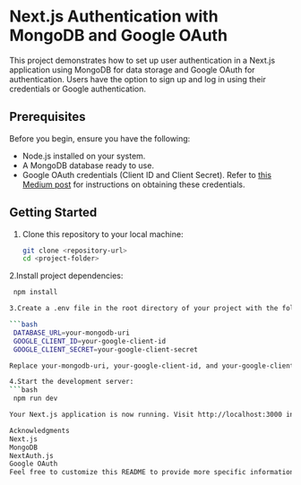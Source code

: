 # Next.js Authentication with MongoDB and Google OAuth

This project demonstrates how to set up user authentication in a Next.js application using MongoDB for data storage and Google OAuth for authentication. Users have the option to sign up and log in using their credentials or Google authentication.

## Prerequisites

Before you begin, ensure you have the following:

- Node.js installed on your system.
- A MongoDB database ready to use.
- Google OAuth credentials (Client ID and Client Secret). Refer to [this Medium post](link) for instructions on obtaining these credentials.

## Getting Started

1. Clone this repository to your local machine:

   ```bash
   git clone <repository-url>
   cd <project-folder>

   
2.Install project dependencies:

 ```bash
  npm install

3.Create a .env file in the root directory of your project with the following variables:

 ```bash
  DATABASE_URL=your-mongodb-uri
  GOOGLE_CLIENT_ID=your-google-client-id
  GOOGLE_CLIENT_SECRET=your-google-client-secret

Replace your-mongodb-uri, your-google-client-id, and your-google-client-secret with your MongoDB URI and Google OAuth credentials obtained from the Medium post mentioned above.

4.Start the development server:
 ```bash
  npm run dev

Your Next.js application is now running. Visit http://localhost:3000 in your browser to access it.

Acknowledgments
Next.js
MongoDB
NextAuth.js
Google OAuth
Feel free to customize this README to provide more specific information about your project and its features.
